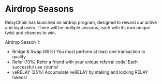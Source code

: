 # Airdrop Seasons

RelayChain has launched an airdrop program, designed to reward our active and loyal users. There will be multiple seasons, each with its own unique twist and chances to win.

Airdrop Season 1:

* Bridge & Swap (65%) You must perform at least one transaction to qualify.&#x20;
* Refer (10%) Refer a friend with your unique referral code! Each successful use counts!
* veRELAY (25%) Accumulate veRELAY by staking and locking RELAY tokens!
